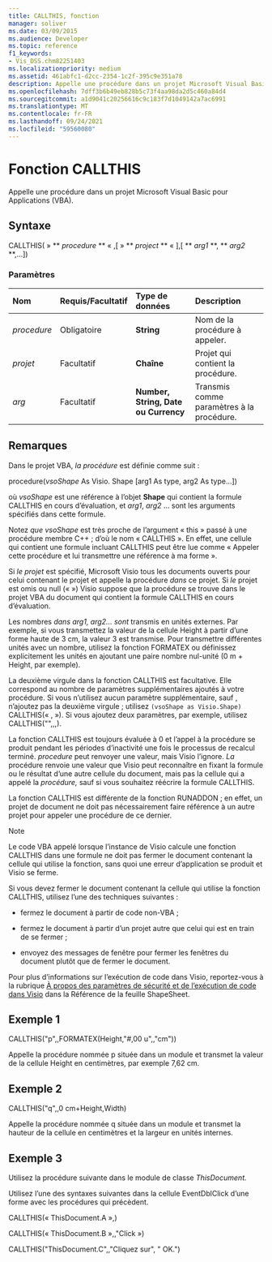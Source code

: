 ```yaml
---
title: CALLTHIS, fonction
manager: soliver
ms.date: 03/09/2015
ms.audience: Developer
ms.topic: reference
f1_keywords:
- Vis_DSS.chm82251403
ms.localizationpriority: medium
ms.assetid: 461abfc1-d2cc-2354-1c2f-395c9e351a78
description: Appelle une procédure dans un projet Microsoft Visual Basic pour Applications (VBA).
ms.openlocfilehash: 7dff3b6b49eb828b5c73f4aa98da2d5c460a84d4
ms.sourcegitcommit: a1d9041c20256616c9c183f7d1049142a7ac6991
ms.translationtype: MT
ms.contentlocale: fr-FR
ms.lasthandoff: 09/24/2021
ms.locfileid: "59560080"
---
```

# <a name="callthis-function"></a>Fonction CALLTHIS

Appelle une procédure dans un projet Microsoft Visual Basic pour Applications (VBA).
  
## <a name="syntax"></a>Syntaxe

CALLTHIS( » ** *procedure* ** « ,[ » ** *project* ** « ],[ ** *arg1* **, ** *arg2* **,...]) 
  
### <a name="parameters"></a>Paramètres

|**Nom**|**Requis/Facultatif**|**Type de données**|**Description**|
|:-----|:-----|:-----|:-----|
| _procedure_ <br/> |Obligatoire  <br/> |**String** <br/> | Nom de la procédure à appeler.  <br/> |
| _projet_ <br/> |Facultatif  <br/> |**Chaîne** <br/> |Projet qui contient la procédure.  <br/> |
| _arg_ <br/> |Facultatif  <br/> |**Number, String, Date ou Currency** <br/> |Transmis comme paramètres à la procédure.  <br/> |
   
## <a name="remarks"></a>Remarques

Dans le projet VBA,  *la procédure*  est définie comme suit : 
  
procedure(*vsoShape* As Visio. Shape [arg1 As type, arg2 As type...]) 
  
où  *vsoShape*  est une référence à l’objet **Shape** qui contient la formule CALLTHIS en cours d’évaluation, et  _arg1_,  *arg2*  ... sont les arguments spécifiés dans cette formule. 
  
Notez  *que vsoShape*  est très proche de l’argument « this » passé à une procédure membre C++ ; d’où le nom « CALLTHIS ». En effet, une cellule qui contient une formule incluant CALLTHIS peut être lue comme « Appeler cette procédure et lui transmettre une référence à ma forme ». 
  
Si _le projet_ est spécifié, Microsoft Visio tous les documents  ouverts pour celui contenant le projet et appelle la procédure _dans_ ce projet. Si _le_ projet est omis ou null  (« ») Visio suppose que la procédure se trouve dans le projet VBA du document qui contient la formule CALLTHIS en cours d’évaluation. 
  
Les nombres  _dans arg1,_  _arg2... sont_ transmis en unités externes. Par exemple, si vous transmettez la valeur de la cellule Height à partir d’une forme haute de 3 cm, la valeur 3 est transmise. Pour transmettre différentes unités avec un nombre, utilisez la fonction FORMATEX ou définissez explicitement les unités en ajoutant une paire nombre nul-unité (0 m + Height, par exemple). 
  
La deuxième virgule dans la fonction CALLTHIS est facultative. Elle correspond au nombre de paramètres supplémentaires ajoutés à votre procédure. Si vous n’utilisez aucun paramètre supplémentaire, sauf , n’ajoutez pas la deuxième virgule ; utilisez  `(vsoShape as Visio.Shape)` CALLTHIS(« , »). Si vous ajoutez deux paramètres, par exemple, utilisez CALLTHIS("",,,). 
  
La fonction CALLTHIS est toujours évaluée à  0 et l’appel à la procédure se produit pendant les périodes d’inactivité une fois le processus de recalcul terminé.  _procedure_ peut renvoyer une valeur, mais Visio l’ignore.  _La_ procédure renvoie une valeur que Visio peut reconnaître en fixant la formule ou le résultat d’une autre cellule du document, mais pas la cellule qui a appelé la _procédure,_ sauf si vous souhaitez réécrire la formule CALLTHIS.
  
La fonction CALLTHIS est différente de la fonction RUNADDON ; en effet, un projet de document ne doit pas nécessairement faire référence à un autre projet pour appeler une procédure de ce dernier. 
  
> [!NOTE]
>  Le code VBA appelé lorsque l’instance de Visio calcule une fonction CALLTHIS dans une formule ne doit pas fermer le document contenant la cellule qui utilise la fonction, sans quoi une erreur d’application se produit et Visio se ferme. 
  
Si vous devez fermer le document contenant la cellule qui utilise la fonction CALLTHIS, utilisez l’une des techniques suivantes : 
  
- fermez le document à partir de code non-VBA ;
    
- fermez le document à partir d’un projet autre que celui qui est en train de se fermer ;
    
- envoyez des messages de fenêtre pour fermer les fenêtres du document plutôt que de fermer le document.
    
Pour plus d’informations sur l’exécution de code dans Visio, reportez-vous à la rubrique [À propos des paramètres de sécurité et de l’exécution de code dans Visio](about-security-settings-and-running-code-in-visio-shapesheet.md) dans la Référence de la feuille ShapeSheet. 
  
## <a name="example-1"></a>Exemple 1

CALLTHIS("p",,FORMATEX(Height,"#,00 u",,"cm"))
  
Appelle la procédure nommée p située dans un module et transmet la valeur de la cellule Height en centimètres, par exemple 7,62 cm.
  
## <a name="example-2"></a>Exemple 2

CALLTHIS("q",,0 cm+Height,Width)
  
Appelle la procédure nommée q située dans un module et transmet la hauteur de la cellule en centimètres et la largeur en unités internes.
  
## <a name="example-3"></a>Exemple 3

Utilisez la procédure suivante dans le module de classe *ThisDocument.* 
  
Utilisez l’une des syntaxes suivantes dans la cellule EventDblClick d’une forme avec les procédures qui précèdent.
  
CALLTHIS(« ThisDocument.A »,)
  
CALLTHIS(« ThisDocument.B »,,"Click »)
  
CALLTHIS("ThisDocument.C",,"Cliquez sur", " OK.")
  

